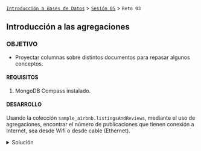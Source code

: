 [`Introducción a Bases de Datos`](../../Readme.md) > [`Sesión 05`](../Readme.md) > `Reto 03`
	
## Introducción a las agregaciones

### OBJETIVO 

- Proyectar columnas sobre distintos documentos para repasar algunos conceptos.

#### REQUISITOS 

1. MongoDB Compass instalado.

#### DESARROLLO

Usando la colección `sample_airbnb.listingsAndReviews`, mediante el uso de agregaciones, encontrar el número de publicaciones que tienen conexión a Internet, sea desde Wifi o desde cable (Ethernet).

<details><summary>Solución</summary>
<p>
	
1. Primero filtramos los documentos con Internet desde Wifi o desde cable. Para ello usamos `$match` que permite realizar filtros dentro de agregaciones.

   ```json
   {
      amenities: {$in: ["Wifi", "Ethernet"]}
   }
   ```

   ![imagen](imagenes/s5r31.png)
   
2. Ahora contamos el número de registros resultantes con `$group`. Los agrupamientos al igual que en __SQL__ necesitan un campo por el cual agrupar y una función de agrupamiento.

   - Dado que contaremos los registros no necesitamos campo, así que ponemos `_id: null`.
   
   - Para agrupar usaremos la función `$sum` con el parámetro `1`. Es decir, por cada documento sumará un 1, trayendo al final el total de documentos.
   
   ```json
   {
      _id: null,
      total: {
         $sum: 1
      }
   }
   ```
   
   ![imagen](imagenes/s4r32.png)

</p>
</details> 
